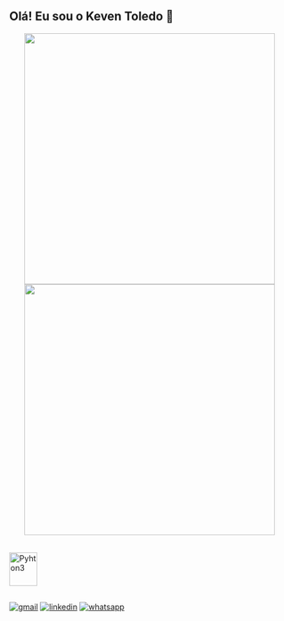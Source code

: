 <h2> Olá! Eu sou o Keven Toledo 👋</h2>

<p align="center">
	<img width="450em" src="https://github-readme-stats.vercel.app/api?username=Keven-Toledo&show_icons=true&theme=algolia" />
	<img width="450em" src="https://github-readme-stats.vercel.app/api/top-langs/?username=Keven-Toledo&layout=compact&custom_title=Most used languages by Keven&langs_count=10&include_all_commits=true&hide_progress=true&hide_border=flase&theme=algolia=">
</p> 

<div style="display: inline_block"><br/>
  <img align="center" alt="Pyhton3" height="60" width="50" src="https://cdn.jsdelivr.net/gh/devicons/devicon/icons/python/python-original.svg" />
</div>

##

[![gmail](https://img.shields.io/badge/Gmail-D14836?style=for-the-badge&logo=gmail&logoColor=white)](mailto:keventoledo08@gmail.com)
[![linkedin](https://img.shields.io/badge/LinkedIn-0077B5?style=for-the-badge&logo=linkedin&logoColor=white)](https://www.linkedin.com/in/keven-toledo/)
[![whatsapp](https://img.shields.io/badge/WhatsApp-25D366?style=for-the-badge&logo=whatsapp&logoColor=white)](https://api.whatsapp.com/send?phone=5521985639744)

